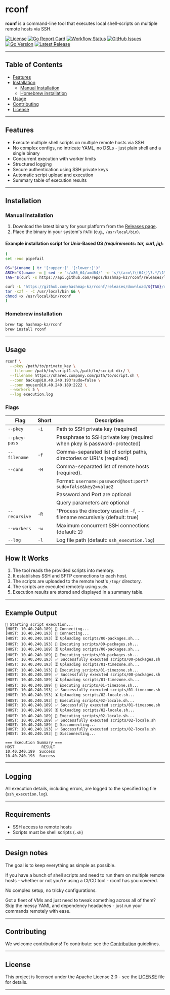 # rconf

**rconf** is a command-line tool that executes local shell-scripts on multiple remote hosts via SSH.

[![License](https://img.shields.io/github/license/hashmap-kz/rconf)](https://github.com/hashmap-kz/rconf/blob/master/LICENSE)
[![Go Report Card](https://goreportcard.com/badge/github.com/hashmap-kz/rconf)](https://goreportcard.com/report/github.com/hashmap-kz/rconf)
[![Workflow Status](https://img.shields.io/github/actions/workflow/status/hashmap-kz/rconf/ci.yml?branch=master)](https://github.com/hashmap-kz/rconf/actions/workflows/ci.yml?query=branch:master)
[![GitHub Issues](https://img.shields.io/github/issues/hashmap-kz/rconf)](https://github.com/hashmap-kz/rconf/issues)
[![Go Version](https://img.shields.io/github/go-mod/go-version/hashmap-kz/rconf)](https://github.com/hashmap-kz/rconf/blob/master/go.mod#L3)
[![Latest Release](https://img.shields.io/github/v/release/hashmap-kz/rconf)](https://github.com/hashmap-kz/rconf/releases/latest)

---

## Table of Contents

- [Features](#features)
- [Installation](#installation)
    - [Manual Installation](#manual-installation)
    - [Homebrew installation](#homebrew-installation)
- [Usage](#usage)
- [Contributing](#contributing)
- [License](#license)

---

## Features

- Execute multiple shell scripts on multiple remote hosts via SSH
- No complex configs, no intricate YAML, no DSLs - just plain shell and a single binary
- Concurrent execution with worker limits
- Structured logging
- Secure authentication using SSH private keys
- Automatic script upload and execution
- Summary table of execution results

---

## Installation

### Manual Installation

1. Download the latest binary for your platform from
   the [Releases page](https://github.com/hashmap-kz/rconf/releases).
2. Place the binary in your system's `PATH` (e.g., `/usr/local/bin`).

#### Example installation script for Unix-Based OS _(requirements: tar, curl, jq)_:

```bash
(
set -euo pipefail

OS="$(uname | tr '[:upper:]' '[:lower:]')"
ARCH="$(uname -m | sed -e 's/x86_64/amd64/' -e 's/\(arm\)\(64\)\?.*/\1\2/' -e 's/aarch64$/arm64/')"
TAG="$(curl -s https://api.github.com/repos/hashmap-kz/rconf/releases/latest | jq -r .tag_name)"

curl -L "https://github.com/hashmap-kz/rconf/releases/download/${TAG}/rconf_${TAG}_${OS}_${ARCH}.tar.gz" |
tar -xzf - -C /usr/local/bin && \
chmod +x /usr/local/bin/rconf
)
```

### Homebrew installation

```bash
brew tap hashmap-kz/rconf
brew install rconf
```

---

## Usage

```sh
rconf \
  --pkey /path/to/private_key \
  --filename /path/to/script1.sh,/path/to/script-dir/ \
  --filename https://shared.company.com/path/to/script.sh \
  --conn backup@10.40.240.193?sudo=false \
  --conn myuser@10.40.240.189:2222 \
  --workers 5 \
  --log execution.log
```

### Flags

| Flag          | Short | Description                                                               |
|---------------|-------|---------------------------------------------------------------------------|
| `--pkey`      | `-i`  | Path to SSH private key (required)                                        |
| `--pkey-pass` |       | Passphrase to SSH private key (required when pkey is password-protected)  |
| `--filename`  | `-f`  | Comma-separated list of script paths, directories or URL's (required)     |
| `--conn`      | `-H`  | Comma-separated list of remote hosts (required).                          |
|               |       | Format: `username:password@host:port?sudo=false&key2=value2`              |
|               |       | Password and Port are optional                                            |
|               |       | Query parameters are optional                                             |
| `--recursive` | `-R`  | "Process the directory used in -f, --filename recursively (default: true) |
| `--workers`   | `-w`  | Maximum concurrent SSH connections (default: 2)                           |
| `--log`       | `-l`  | Log file path (default: `ssh_execution.log`)                              |

## How It Works

1. The tool reads the provided scripts into memory.
2. It establishes SSH and SFTP connections to each host.
3. The scripts are uploaded to the remote host's `/tmp/` directory.
4. The scripts are executed remotely using `sudo`.
5. Execution results are stored and displayed in a summary table.

---

## Example Output

```plaintext
🚀 Starting script execution...
[HOST: 10.40.240.189] 🔄 Connecting...
[HOST: 10.40.240.193] 🔄 Connecting...
[HOST: 10.40.240.193] ⏳ Uploading scripts/00-packages.sh...
[HOST: 10.40.240.193] 🚀 Executing scripts/00-packages.sh...
[HOST: 10.40.240.189] ⏳ Uploading scripts/00-packages.sh...
[HOST: 10.40.240.189] 🚀 Executing scripts/00-packages.sh...
[HOST: 10.40.240.193] ✅ Successfully executed scripts/00-packages.sh
[HOST: 10.40.240.193] ⏳ Uploading scripts/01-timezone.sh...
[HOST: 10.40.240.193] 🚀 Executing scripts/01-timezone.sh...
[HOST: 10.40.240.189] ✅ Successfully executed scripts/00-packages.sh
[HOST: 10.40.240.189] ⏳ Uploading scripts/01-timezone.sh...
[HOST: 10.40.240.189] 🚀 Executing scripts/01-timezone.sh...
[HOST: 10.40.240.193] ✅ Successfully executed scripts/01-timezone.sh
[HOST: 10.40.240.193] ⏳ Uploading scripts/02-locale.sh...
[HOST: 10.40.240.193] 🚀 Executing scripts/02-locale.sh...
[HOST: 10.40.240.189] ✅ Successfully executed scripts/01-timezone.sh
[HOST: 10.40.240.189] ⏳ Uploading scripts/02-locale.sh...
[HOST: 10.40.240.189] 🚀 Executing scripts/02-locale.sh...
[HOST: 10.40.240.189] ✅ Successfully executed scripts/02-locale.sh
[HOST: 10.40.240.189] 🔄 Disconnecting...
[HOST: 10.40.240.193] ✅ Successfully executed scripts/02-locale.sh
[HOST: 10.40.240.193] 🔄 Disconnecting...

=== Execution Summary ===
HOST            RESULT
10.40.240.189  Success
10.40.240.193  Success
```

---

## Logging

All execution details, including errors, are logged to the specified log file (`ssh_execution.log`).

---

## Requirements

- SSH access to remote hosts
- Scripts must be shell scripts (`.sh`)

---

## Design notes

The goal is to keep everything as simple as possible.

If you have a bunch of shell scripts and need to run them on multiple remote hosts - whether or not you're using a CI/CD
tool - rconf has you covered.

No complex setup, no tricky configurations.

Got a fleet of VMs and just need to tweak something across all of them? Skip the messy YAML and dependency
headaches - just run your commands remotely with ease.

---

## **Contributing**

We welcome contributions! To contribute: see the [Contribution](CONTRIBUTING.md) guidelines.

---

## **License**

This project is licensed under the Apache License 2.0 - see the [LICENSE](LICENSE) file for details.

---
